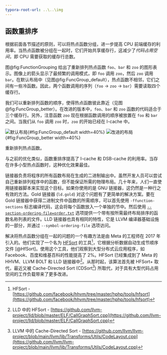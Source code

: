 ```yaml
---
typora-root-url: ..\..\img
---
```


## 函数重排序

根据前面各节描述的原则，可以将热点函数分组，进一步提高 CPU 前端缓存的利用率。当热点函数被分组在一起时，它们开始共享缓存行，这减少了*代码占用空间*，即 CPU 需要获取的缓存行总数。

图@fig:FunctionGrouping 给出了重新排列热点函数 `foo`、`bar` 和 `zoo` 的图形表示。图像上的箭头显示了最频繁的调用模式，即 `foo` 调用 `zoo`，然后 `zoo` 调用 `bar`。在默认布局中（见图@fig:FuncGroup_default），热点函数不相邻，它们之间有一些冷函数。因此，两个函数调用的序列（`foo` -> `zoo` -> `bar`）需要读取四个缓存行。

我们可以重新排列函数的顺序，使得热点函数彼此靠近（见图@fig:FuncGroup_better）。在改进的版本中，`foo`、`bar` 和 `zoo` 函数的代码适合于三个缓存行。另外，注意函数 `zoo` 现在根据函数调用的顺序被放置在 `foo` 和 `bar` 之间。当我们从 `foo` 调用 `zoo` 时，`zoo` 的开始已经在 I-cache 中。

<div id="fig:FunctionGrouping">

![默认布局](../../img/cpu_fe_opts/FunctionGrouping_Default.png){#fig:FuncGroup_default width=40%}
![改进的布局](../../img/cpu_fe_opts/FunctionGrouping_Better.png){#fig:FuncGroup_better width=40%}

重新排列热点函数。
</div>

与之前的优化类似，函数重排序提高了 I-cache 和 DSB-cache 的利用率。当存在许多小型热点函数时，这种优化效果最佳。

链接器负责将程序的所有函数布局在生成的二进制输出中。虽然开发人员可以尝试自己重新排列程序中的函数，但不能保证所需的物理布局。几十年来，人们一直使用链接器脚本来实现这个目标。如果你使用的是 GNU 链接器，这仍然是一种行之有效的方法。Gold 链接器 (`ld.gold`) 对这个问题有了更简单的解决方案。要在 Gold 链接器中获得二进制文件中函数的所需顺序，可以首先使用 `-ffunction-sections` 标志编译代码，这会将每个函数放入一个单独的节中。然后使用 [`--section-ordering-file=order.txt`](https://manpages.debian.org/unstable/binutils/x86_64-linux-gnu-ld.gold.1.en.html) 选项提供一个带有按所需最终布局排序的函数名称列表的文件。LLD 链接器也具有相同的特性，它是 LLVM 编译器基础设施的一部分，并通过 `--symbol-ordering-file` 选项访问。

解决将热点函数分组在一起的问题的一个有趣方法是由 Meta 的工程师在 2017 年引入的。他们实现了一个名为 [HFSort](https://github.com/facebook/hhvm/tree/master/hphp/tools/hfsort) 的工具[^1]，它根据分析数据自动生成节顺序文件 [@HfSort]。使用这个工具，他们观察到大型分布式云应用程序，如 Facebook、百度和维基百科的性能提高了 2\%。HFSort 已经集成到了 Meta 的 HHVM、LLVM BOLT 和 LLD 链接器中[^2]。从那时起，该算法首先被 HFSort+ 取代，最近又被 Cache-Directed Sort (CDSort[^3]) 所取代，对于具有大型代码占用空间的工作负载带来了更多改进。

[^1]: HFSort - [https://github.com/facebook/hhvm/tree/master/hphp/tools/hfsort](https://github.com/facebook/hhvm/tree/master/hphp/tools/hfsort)

[^2]: LLD 中的 HFSort - [https://github.com/llvm-project/lld/blob/master/ELF/CallGraphSort.cpp](https://github.com/llvm-project/lld/blob/master/ELF/CallGraphSort.cpp)

[^3]: LLVM 中的 Cache-Directed Sort - [https://github.com/llvm/llvm-project/blob/main/llvm/lib/Transforms/Utils/CodeLayout.cpp](https://github.com/llvm/llvm-project/blob/main/llvm/lib/Transforms/Utils/CodeLayout.cpp)